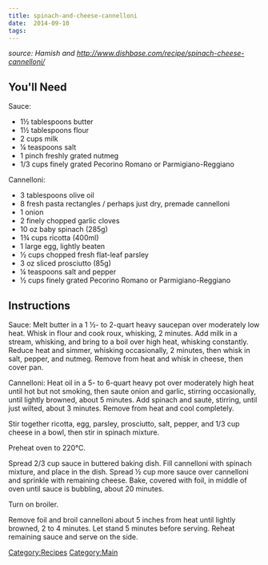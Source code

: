 ```yaml
---
title: spinach-and-cheese-cannelloni
date:  2014-09-10
tags:
---
```

*source: Hamish and
<http://www.dishbase.com/recipe/spinach-cheese-cannelloni/>*

You'll Need
-----------

Sauce:

-   1½ tablespoons butter
-   1½ tablespoons flour
-   2 cups milk
-   ¼ teaspoons salt
-   1 pinch freshly grated nutmeg
-   1/3 cups finely grated Pecorino Romano or Parmigiano-Reggiano

Cannelloni:

-   3 tablespoons olive oil
-   8 fresh pasta rectangles / perhaps just dry, premade cannelloni
-   1 onion
-   2 finely chopped garlic cloves
-   10 oz baby spinach (285g)
-   1¾ cups ricotta (400ml)
-   1 large egg, lightly beaten
-   ½ cups chopped fresh flat-leaf parsley
-   3 oz sliced prosciutto (85g)
-   ¼ teaspoons salt and pepper
-   ½ cups finely grated Pecorino Romano or Parmigiano-Reggiano

Instructions
------------

Sauce: Melt butter in a 1 ½- to 2-quart heavy saucepan over moderately
low heat. Whisk in flour and cook roux, whisking, 2 minutes. Add milk in
a stream, whisking, and bring to a boil over high heat, whisking
constantly. Reduce heat and simmer, whisking occasionally, 2 minutes,
then whisk in salt, pepper, and nutmeg. Remove from heat and whisk in
cheese, then cover pan.

Cannelloni: Heat oil in a 5- to 6-quart heavy pot over moderately high
heat until hot but not smoking, then saute onion and garlic, stirring
occasionally, until lightly browned, about 5 minutes. Add spinach and
sauté, stirring, until just wilted, about 3 minutes. Remove from heat
and cool completely.

Stir together ricotta, egg, parsley, prosciutto, salt, pepper, and 1/3
cup cheese in a bowl, then stir in spinach mixture.

Preheat oven to 220°C.

Spread 2/3 cup sauce in buttered baking dish. Fill cannelloni with
spinach mixture, and place in the dish. Spread ½ cup more sauce over
cannelloni and sprinkle with remaining cheese. Bake, covered with foil,
in middle of oven until sauce is bubbling, about 20 minutes.

Turn on broiler.

Remove foil and broil cannelloni about 5 inches from heat until lightly
browned, 2 to 4 minutes. Let stand 5 minutes before serving. Reheat
remaining sauce and serve on the side.

<Category:Recipes> <Category:Main>


